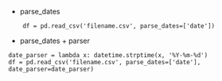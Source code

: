 - parse_dates
```
	df = pd.read_csv('filename.csv', parse_dates=['date'])
```
- parse_dates + parser
```
date_parser = lambda x: datetime.strptime(x, '%Y-%m-%d')
df = pd.read_csv('filename.csv', parse_dates=['date'], date_parser=date_parser)
```

